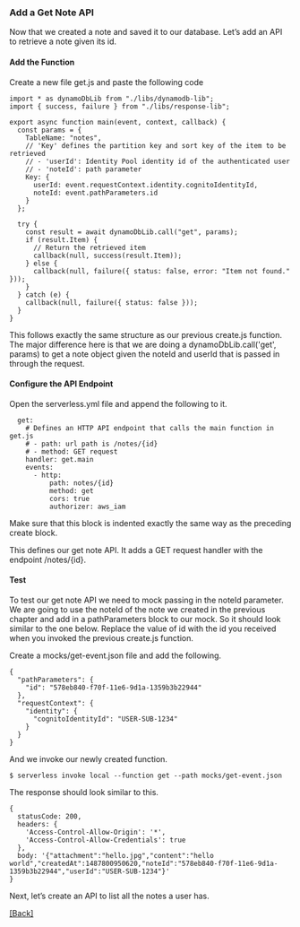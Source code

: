 ### **Add a Get Note API**
Now that we created a note and saved it to our database. Let’s add an API to retrieve a note given its id.

#### Add the Function
Create a new file get.js and paste the following code

```
import * as dynamoDbLib from "./libs/dynamodb-lib";
import { success, failure } from "./libs/response-lib";

export async function main(event, context, callback) {
  const params = {
    TableName: "notes",
    // 'Key' defines the partition key and sort key of the item to be retrieved
    // - 'userId': Identity Pool identity id of the authenticated user
    // - 'noteId': path parameter
    Key: {
      userId: event.requestContext.identity.cognitoIdentityId,
      noteId: event.pathParameters.id
    }
  };

  try {
    const result = await dynamoDbLib.call("get", params);
    if (result.Item) {
      // Return the retrieved item
      callback(null, success(result.Item));
    } else {
      callback(null, failure({ status: false, error: "Item not found." }));
    }
  } catch (e) {
    callback(null, failure({ status: false }));
  }
}
```

This follows exactly the same structure as our previous create.js function. The major difference here is that we are doing a dynamoDbLib.call('get', params) to get a note object given the noteId and userId that is passed in through the request.

#### Configure the API Endpoint
Open the serverless.yml file and append the following to it.

```
  get:
    # Defines an HTTP API endpoint that calls the main function in get.js
    # - path: url path is /notes/{id}
    # - method: GET request
    handler: get.main
    events:
      - http:
          path: notes/{id}
          method: get
          cors: true
          authorizer: aws_iam
```

Make sure that this block is indented exactly the same way as the preceding create block.

This defines our get note API. It adds a GET request handler with the endpoint /notes/{id}.

#### Test
To test our get note API we need to mock passing in the noteId parameter. We are going to use the noteId of the note we created in the previous chapter and add in a pathParameters block to our mock. So it should look similar to the one below. Replace the value of id with the id you received when you invoked the previous create.js function.

Create a mocks/get-event.json file and add the following.

```
{
  "pathParameters": {
    "id": "578eb840-f70f-11e6-9d1a-1359b3b22944"
  },
  "requestContext": {
    "identity": {
      "cognitoIdentityId": "USER-SUB-1234"
    }
  }
}
```

And we invoke our newly created function.

```
$ serverless invoke local --function get --path mocks/get-event.json
```

The response should look similar to this.

```
{
  statusCode: 200,
  headers: {
    'Access-Control-Allow-Origin': '*',
    'Access-Control-Allow-Credentials': true
  },
  body: '{"attachment":"hello.jpg","content":"hello world","createdAt":1487800950620,"noteId":"578eb840-f70f-11e6-9d1a-1359b3b22944","userId":"USER-SUB-1234"}'
}
```

Next, let’s create an API to list all the notes a user has.


[[Back]](https://github.com/eksant/serverless-react-aws)
